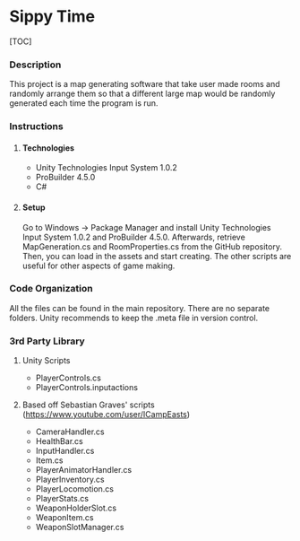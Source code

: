 # Sippy Time

[TOC]

### Description

This project is a map generating software that take user made rooms and randomly arrange them so that a different large map would be randomly generated each time the program is run.

### Instructions

1. #### Technologies

    - Unity Technologies Input System 1.0.2
    - ProBuilder 4.5.0	
    - C#

2. #### Setup

   Go to Windows -> Package Manager and install Unity Technologies Input System 1.0.2 and ProBuilder 4.5.0. Afterwards, retrieve MapGeneration.cs and RoomProperties.cs from the GitHub repository. Then, you can load in the assets and start creating. The other scripts are useful for other aspects of game making.

### Code Organization

All the files can be found in the main repository. There are no separate folders. Unity recommends to keep the .meta file in version control.

### 3rd Party Library

1. Unity Scripts

   - PlayerControls.cs
   - PlayerControls.inputactions

2.  Based off Sebastian Graves' scripts (https://www.youtube.com/user/ICampEasts)

	- CameraHandler.cs
	- HealthBar.cs
	- InputHandler.cs
	- Item.cs
	- PlayerAnimatorHandler.cs
	- PlayerInventory.cs
	- PlayerLocomotion.cs
	- PlayerStats.cs
	- WeaponHolderSlot.cs
	- WeaponItem.cs
	- WeaponSlotManager.cs
